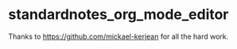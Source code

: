 # standardnotes_org_mode_editor
Thanks to https://github.com/mickael-kerjean for all the hard work.
